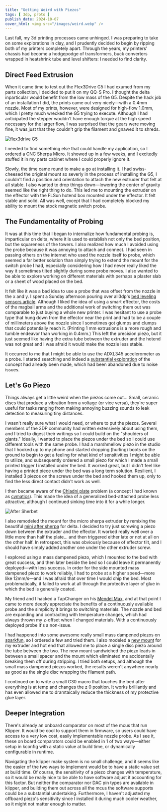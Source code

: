 ```yaml
---
title: "Getting Weird with Piezos"
tags: [ 3dp, proto ]
publish_date: 2024-10-07
cover_html: <img src="/images/weird.webp" />
---
```


Last fall, my 3d printing processes came unhinged. I was preparing to take on
some explorations in clay, and I prudently decided to begin by ripping both of
my printers completely apart. Through the years, my printers' chassis had become
a hodgepodge of transformers, buck converters wrapped in heatshrink tube and
level shifters: I needed to find clarity.

## Direct Feed Extrusion

When it came time to test out the Flex3Drive G5 I had exumed from my parts
collection, I decided to put it on my QQ-S Pro. I thought the delta inparticular
would benefit from the low mass of the G5. Despite the hack job of an
installation I did, the prints came out very nicely—with a 0.4mm nozzle. Most of
my prints, however, were designed for high-flow 1.0mm, which I pretty much
wrecked the G5 trying to execute. Although I had anticipated the stepper
wouldn't have enough torque at the high speed necessary for the larger flow, I
was surprised that the gears were moving fine, it was just that they couldn't
grip the filament and gnawed it to shreds.

![flex3drive G5](/images/g5.webp)

I needed to find something else that could handle my application, so I ordered a
CNC Sherpa Micro. It showed up in a few weeks, and I excitedly stuffed it in my
parts cabinet where I could properly ignore it.

Slowly, the time came round to make a go at installing it. I had swiss-cheesed
the original mount so severly in the process of installing the G5, I couldn't
find a position and orientation to attach the new extruder that felt at all
stable. I also wanted to drop things down—lowering the center of gravity seemed
like the right thing to do. This led me to mounting the extruder on the effector
with the FLSun hotend box mounted under the effector. It felt stable and solid.
All was well, except that I had completely blocked my ability to mount the stock
magnetic switch probe.

## The Fundamentality of Probing

It was at this time that I began to internalize how fundamental probing is,
imparticular on delta, where it is used to establish not only the bed position,
but the squareness of the towers. I also realized how much I avoided using the
probe because it was annoying to attach and connect. I had seen in passing
others on the internet who used the nozzle itself to probe, which seemed a far
better solution than simply trying to extend the mount for the switch probe I
had, especially considering how I had never really liked the way it sometimes
tilted slightly during some probe moves. I also wanted to be able to explore
working on different materials with perhaps a plaster slab or a sheet of wood
placed on the bed.

It felt like it was a bad idea to use a probe that was offset from the nozzle in
the x and y. I spent a Sunday afternoon pouring over all3dp's
[bed leveling sensors article](https://all3dp.com/2/best-3d-printer-auto-bed-leveling/).
Although I liked the idea of using a smart effector, the costs of the magball
arms and the additional work of switching them out was comparable to just buying
a whole new printer. I was hesitant to use a probe type that hung down from the
effector near the print and had to be a couple of millimeters above the nozzle
since I sometimes got glumps and clumps that could potentially reach it.
(Printing 1 mm extrusions is a more rough and tumble endeavor than working in
0.4mm.) This left the precision piezo, but it just seemed like having the extra
tube between the extruder and the hotend was not great and I was afraid it would
make the nozzle less stable.

It occurred to me that I might be able to use the ADXL345 accelerometer as a
probe. I started searching and indeed a
[substantial exploration](https://github.com/Klipper3d/klipper/issues/3741) of
the concept had already been made, which had been abandoned due to noise issues.

## Let's Go Piezo

Things always get a little weird when the piezos come out... Small, ceramic
discs that produce a vibration from a voltage (or vice versa), they're super
useful for tasks ranging from making annoying buzzing sounds to leak detection
to measuring tiny distances.

I wasn't really sure what I would need, or where to put the piezos. Several
members of the 3DP community had written extensively about using them, and I
tried to digest their writings so I could build on the "shoulders of giants."
Ideally, I wanted to place the piezos under the bed so I could use different
tools with the same probe. I had a marshmellow piezo in the studio that I hooked
up to my phone and started dropping (hurling) boots on the ground to begin to
get a feeling for what kind of sensitivities I might be able to utilize, and
subsequently ordered a small piezo for which I made a small printed trigger I
installed under the bed. It worked great, but I didn't feel like having a
printed piece under the bed was a long term solution. Resilient, I installed 3
piezos on the screws under the bed and hooked them up, only to find the less
direct contact didn't work as well.

I then became aware of the
[Chladni plate](https://en.wikipedia.org/wiki/Ernst_Chladni#Chladni_figures)
problem (a concept I had known as
[cymatics](https://en.wikipedia.org/wiki/Cymatics)). This made the idea of a
generalized bed-attached probe less attractive, although I continued sinking
time into it for a while longer.

![After Sherbet](/images/after_sherbet.webp)

I also remodeled the mount for the micro sherpa extruder by remixing the
beautiful
[mini after sherpa](https://github.com/PrintersForAnts/Mini-AfterSherpa) for
delta. I decided to try just screwing a piezo down between the extruder and the
effector. It worked really well over a little more than half the plate... and
then triggered either late or not at all on the other half. In retrospect, this
was obviously because of effector tilt, and I should have simply added another
one under the other extruder screw.

I explored using a mass dampened piezo, which I mounted to the bed with great
success, and then later beside the bed so I could leave it permanently
deployed—with less success. In order for the side mounted mass dampened piezo to
work reliably, I had to probe at a higher speed—more like 12mm/s—and I was
afraid that over time I would chip the bed. Most problematically, it failed to
work at all through the protective layer of glue in which the bed is generally
coated.

My friend and I hacked a TapChanger on his
[Mendel Max](https://github.com/willpuckett/mando-max), and at that point I came
to more deeply appreciate the benefits of a continuously available probe and the
simplicity it brings to switching materials. The nozzle and bed are expanding
and contracting with temperature changes, which had always thrown my z-offset
when I changed materials. With a continuously deployed probe it's a non-issue.

I had happened into some awesome really small mass dampened piezos on
[sparkfun](https://www.sparkfun.com/search/results?term=%22piezo+vibration+sensor%22),
so I ordered a few and tried them. I also modeled a
[new mount](https://www.printables.com/model/953372-uu-rev2) for my extruder and
hot end that allowed me to place a single disc piezo around the tube between the
two. The new mount sandwiched the piezo leads in between a small spacer and the
mount which eliminated me accidentally breaking them off during stripping. I
tried both setups, and although the small mass dampened piezos worked, the
results weren't anywhere nearly as good as the single disc wrapping the filament
path.

I continued on to write a small G30 macro that touches the bed after everything
is at temp and changes the z 0 position. It works brilliantly and has even
allowed me to dramtaically reduce the thickness of my protective glue layer.

## Deeper Integration

There's already an onboard comparator on most of the mcus that run Klipper. It
would be cool to support them in firmware, so users could have access to a very
low cost, easily implementable nozzle probe. As I see it, these on board
comparators could be enabled in 1 of two ways—either setup in kconfig with a
static value at build time, or dynamically configurable in runtime.

Navigating the klipper make system is no small challenge, and it seems like the
easier of the two ways to implement would be to have a static value set at build
time. Of course, the sensitivity of a piezo changes with temperature, so it
would be really nice to be able to have software adjust it accounting for this
factor. But neither the comparator nor DAC pin types are available in klipper,
and building them out across all the mcus the software supports could be a
substantial undertaking. Furthermore, I haven't adjusted my offboard piezo's
sensitivity since I installed it during much cooler weather, so it might not
matter enough to matter.
